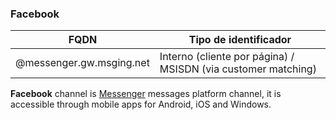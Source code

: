 ### Facebook
| FQDN                     | Tipo de identificador                                         | 
|--------------------------|---------------------------------------------------------------|
| @messenger.gw.msging.net | Interno (cliente por página) / MSISDN (via customer matching) |

**Facebook** channel is [Messenger](https://www.messenger.com/) messages platform channel, it is accessible through mobile apps for Android, iOS and Windows.
